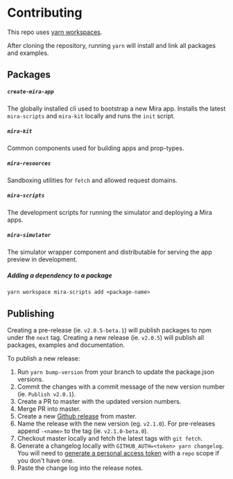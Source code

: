 # Contributing

This repo uses [yarn workspaces](https://yarnpkg.com/lang/en/docs/workspaces/).

After cloning the repository, running `yarn` will install and link all packages and examples.

## Packages

##### `create-mira-app`

The globally installed cli used to bootstrap a new Mira app. Installs the latest `mira-scripts` and `mira-kit` locally and runs the `init` script.

##### `mira-kit`

Common components used for building apps and prop-types.

##### `mira-resources`

Sandboxing utilities for `fetch` and allowed request domains.

##### `mira-scripts`

The development scripts for running the simulator and deploying a Mira apps.

##### `mira-simulator`

The simulator wrapper component and distributable for serving the app preview in development.

##### Adding a dependency to a package

`yarn workspace mira-scripts add <package-name>`

## Publishing

Creating a pre-release (ie. `v2.0.5-beta.1`) will publish packages to npm under the `next` tag. Creating a new release (ie. `v2.0.5`) will publish all packages, examples and documentation.

To publish a new release:

1.  Run `yarn bump-version` from your branch to update the package.json versions.
2.  Commit the changes with a commit message of the new version number (ie. `Publish v2.0.1`).
3.  Create a PR to master with the updated version numbers.
4.  Merge PR into master.
5.  Create a new [Github release](https://github.com/mirainc/mira-kit/releases) from master.
6.  Name the release with the new version (eg. `v2.1.0`). For pre-releases append `-<name>` to the tag (ie. `v2.1.0-beta.0`).
7.  Checkout master locally and fetch the latest tags with `git fetch`.
8.  Generate a changelog locally with `GITHUB_AUTH=<token> yarn changelog`. You will need to [generate a personal access token](https://github.com/settings/tokens) with a `repo` scope if you don't have one.
9.  Paste the change log into the release notes.
